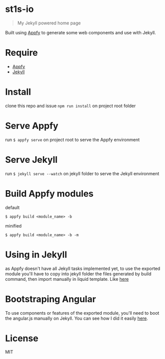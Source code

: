 # st1s-io
> My Jekyll powered home page

Built using [Appfy](https://appfy.org) to generate some web components and use with Jekyll.

# Require
- [Appfy](https://appfy.org)
- [Jekyll](https://jekyllrb.com)

# Install

clone this repo and issue `npm run install` on project root folder

# Serve Appfy
run `$ appfy serve` on project root to serve the Appfy environment

# Serve Jekyll
run `$ jekyll serve --watch` on jekyll folder to serve the Jekyll environment

# Build Appfy modules

default
```
$ appfy build <module_name> -b
```

minified
```
$ appfy build <module_name> -b -m
```

# Using in Jekyll
as Appfy doesn't have all Jekyll tasks implemented yet, to use the exported module you'll have to copy into jekyll folder the files generated by build command, then import manually in liquid template. Like [here](https://github.com/stewones/st1s-io/blob/master/jekyll/_includes/foot.static.html) 

# Bootstraping Angular
To use components or features of the exported module, you'll need to boot the angular.js manually on Jekyll. You can see how I did it easily [here](https://github.com/stewones/st1s-io/blob/master/jekyll/_includes/head.static.html).

# License
MIT